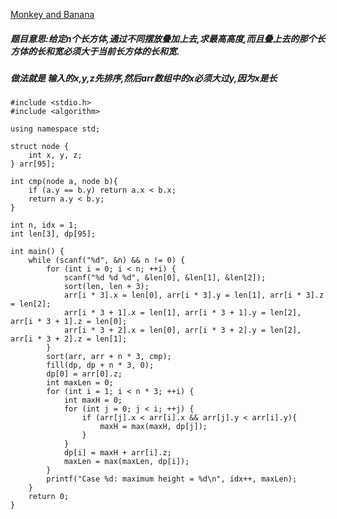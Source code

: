 [Monkey and Banana](https://vjudge.net/contest/293713#problem/C)

##### 题目意思:给定n个长方体,通过不同摆放叠加上去,求最高高度,而且叠上去的那个长方体的长和宽必须大于当前长方体的长和宽.

##### 做法就是 输入的x,y,z先排序,然后arr数组中的x必须大过y,因为x是长

    #include <stdio.h>
    #include <algorithm>

    using namespace std;

    struct node {
        int x, y, z;
    } arr[95];

    int cmp(node a, node b){
        if (a.y == b.y) return a.x < b.x;
        return a.y < b.y;
    }

    int n, idx = 1;
    int len[3], dp[95];

    int main() {
        while (scanf("%d", &n) && n != 0) {
            for (int i = 0; i < n; ++i) {
                scanf("%d %d %d", &len[0], &len[1], &len[2]);
                sort(len, len + 3);
                arr[i * 3].x = len[0], arr[i * 3].y = len[1], arr[i * 3].z = len[2];
                arr[i * 3 + 1].x = len[1], arr[i * 3 + 1].y = len[2], arr[i * 3 + 1].z = len[0];
                arr[i * 3 + 2].x = len[0], arr[i * 3 + 2].y = len[2], arr[i * 3 + 2].z = len[1];
            }
            sort(arr, arr + n * 3, cmp);
            fill(dp, dp + n * 3, 0);
            dp[0] = arr[0].z;
            int maxLen = 0;
            for (int i = 1; i < n * 3; ++i) {
                int maxH = 0;
                for (int j = 0; j < i; ++j) {
                    if (arr[j].x < arr[i].x && arr[j].y < arr[i].y){
                        maxH = max(maxH, dp[j]);
                    }
                }
                dp[i] = maxH + arr[i].z;
                maxLen = max(maxLen, dp[i]);
            }
            printf("Case %d: maximum height = %d\n", idx++, maxLen);
        }
        return 0;
    }
